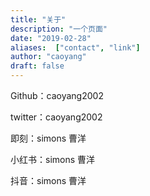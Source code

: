 ```yaml
---
title: "关于"
description: "一个页面"
date: "2019-02-28"
aliases:  ["contact", "link"]
author: "caoyang"
draft: false
---
```


Github：caoyang2002

twitter：caoyang2002

即刻：simons 曹洋

小红书：simons 曹洋

抖音：simons 曹洋

